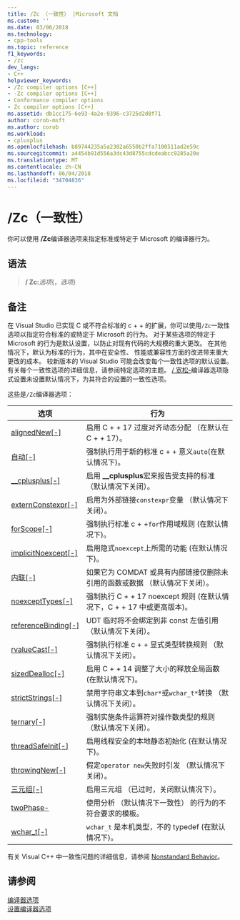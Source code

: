 ```yaml
---
title: /Zc （一致性） |Microsoft 文档
ms.custom: ''
ms.date: 03/06/2018
ms.technology:
- cpp-tools
ms.topic: reference
f1_keywords:
- /zc
dev_langs:
- C++
helpviewer_keywords:
- /Zc compiler options [C++]
- -Zc compiler options [C++]
- Conformance compiler options
- Zc compiler options [C++]
ms.assetid: db1cc175-6e93-4a2e-9396-c3725d2d8f71
author: corob-msft
ms.author: corob
ms.workload:
- cplusplus
ms.openlocfilehash: b89744235a5a2302a6550b2ffa7100511ad2e59c
ms.sourcegitcommit: a4454b91d556a3dc43d8755cdcdeabcc9285a20e
ms.translationtype: MT
ms.contentlocale: zh-CN
ms.lasthandoff: 06/04/2018
ms.locfileid: "34704836"
---
```

# <a name="zc-conformance"></a>/Zc（一致性）

你可以使用 **/Zc**编译器选项来指定标准或特定于 Microsoft 的编译器行为。

## <a name="syntax"></a>语法

> **/ Zc:**_选项_{，_选项_}

## <a name="remarks"></a>备注

在 Visual Studio 已实现 C 或不符合标准的 c + + 的扩展，你可以使用`/Zc`一致性选项以指定符合标准的或特定于 Microsoft 的行为。 对于某些选项的特定于 Microsoft 的行为是默认设置，以防止对现有代码的大规模的重大更改。 在其他情况下，默认为标准的行为，其中在安全性、 性能或兼容性方面的改进带来重大更改的成本。 较新版本的 Visual Studio 可能会改变每个一致性选项的默认设置。 有关每个一致性选项的详细信息，请参阅特定选项的主题。 [/ 宽松-](permissive-standards-conformance.md)编译器选项隐式设置未设置默认情况下，为其符合的设置的一致性选项。

这些是`/Zc`编译器选项：

|选项|行为|
|---|---|
|[alignedNew\[-\]](zc-alignednew.md)|启用 C + + 17 过度对齐动态分配 （在默认在 C + + 17）。|
|[自动\[-\]](zc-auto-deduce-variable-type.md)|强制执行用于新的标准 c + + 意义`auto`(在默认情况下)。|
|[__cplusplus\[-\]](zc-cplusplus.md)|启用 **__cplusplus**宏来报告受支持的标准 （默认情况下关闭）。|
|[externConstexpr\[-\]](zc-externconstexpr.md)|启用为外部链接`constexpr`变量 （默认情况下关闭）。|
|[forScope\[-\]](zc-forscope-force-conformance-in-for-loop-scope.md)|强制执行标准 c + +`for`作用域规则 (在默认情况下)。|
|[implicitNoexcept\[-\]](zc-implicitnoexcept-implicit-exception-specifiers.md)|启用隐式`noexcept`上所需的功能 (在默认情况下)。|
|[内联\[-\]](zc-inline-remove-unreferenced-comdat.md)|如果它为 COMDAT 或具有内部链接仅删除未引用的函数或数据 （默认情况下关闭）。|
|[noexceptTypes\[-\]](zc-noexcepttypes.md)|强制执行 C + + 17 noexcept 规则 (在默认情况下，C + + 17 中或更高版本)。|
|[referenceBinding\[-\]](zc-referencebinding-enforce-reference-binding-rules.md)|UDT 临时将不会绑定到非 const 左值引用 （默认情况下关闭）。|
|[rvalueCast\[-\]](zc-rvaluecast-enforce-type-conversion-rules.md)|强制执行标准 c + + 显式类型转换规则 （默认情况下关闭）。|
|[sizedDealloc\[-\]](zc-sizeddealloc-enable-global-sized-dealloc-functions.md)|启用 C + + 14 调整了大小的释放全局函数 (在默认情况下)。|
|[strictStrings\[-\]](zc-strictstrings-disable-string-literal-type-conversion.md)|禁用字符串文本到`char*`或`wchar_t*`转换 （默认情况下关闭）。|
|[ternary\[-\]](zc-ternary.md)|强制实施条件运算符对操作数类型的规则 （默认情况下关闭）。|
|[threadSafeInit\[-\]](zc-threadsafeinit-thread-safe-local-static-initialization.md)|启用线程安全的本地静态初始化 (在默认情况下)。|
|[throwingNew\[-\]](zc-throwingnew-assume-operator-new-throws.md)|假定`operator new`失败时引发 （默认情况下关闭）。|
|[三元组\[-\]](zc-trigraphs-trigraphs-substitution.md)|启用三元组 （已过时，关闭默认情况下）。|
|[twoPhase-](zc-twophase.md)|使用分析 （默认情况下一致性） 的行为的不符合要求的模板。|
|[wchar_t\[-\]](zc-wchar-t-wchar-t-is-native-type.md)|`wchar_t` 是本机类型，不的 typedef (在默认情况下)。|

有关 Visual C++ 中一致性问题的详细信息，请参阅 [Nonstandard Behavior](../../cpp/nonstandard-behavior.md)。

## <a name="see-also"></a>请参阅

[编译器选项](compiler-options.md)  
[设置编译器选项](setting-compiler-options.md)
